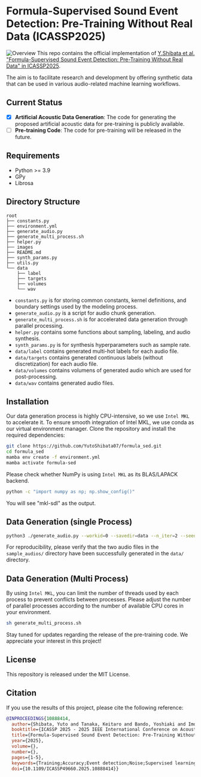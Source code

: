 # Formula-Supervised Sound Event Detection: Pre-Training Without Real Data (ICASSP2025)
![Overview](images/data_comparison_0331.png)
This repo contains the official implementation of [Y.Shibata et al. "Formula-Supervised Sound Event Detection: Pre-Training Without Real Data" in ICASSP2025](https://yutoshibata07.github.io/Formula-SED/).

The aim is to facilitate research and development by offering synthetic data that can be used in various audio-related machine learning workflows.

## Current Status

- [x] **Artificial Acoustic Data Generation**: The code for generating the proposed artificial acoustic data for pre-training is publicly available.
- [ ] **Pre-training Code**: The code for pre-training will be released in the future.

## Requirements

* Python >= 3.9
* GPy
* Librosa

## Directory Structure
```directory structure
root
├── constants.py
├── environment.yml
├── generate_audio.py
├── generate_multi_process.sh
├── helper.py
├── images
├── README.md
├── synth_params.py
├── utils.py
└── data
    ├── label
    ├── targets
    ├── volumes
    └── wav
```
* `constants.py` is for storing common constants, kernel definitions, and boundary settings used by the modeling process.
* `generate_audio.py` is a script for audio chunk generation.
* `generate_multi_process.sh` is for accelerated data generation through parallel processing.
* `helper.py` contains some functions about sampling, labeling, and audio synthesis.
* `synth_params.py` is for synthesis hyperparameters such as sample rate.
* `data/label` contains generated multi-hot labels for each audio file.
* `data/targets` contains generated continuous labels (without discretization) for each audio file.
* `data/volumes` contains volumens of generated audio which are used for post-processing.
* `data/wav` contains generated audio files.


## Installation
Our data generation process is highly CPU-intensive, so we use `Intel MKL` to accelerate it. To ensure smooth integration of Intel MKL, we use conda as our virtual environment manager.
Clone the repository and install the required dependencies:
```bash
git clone https://github.com/YutoShibata07/formula_sed.git
cd formula_sed
mamba env create -f environment.yml
mamba activate formula-sed
```
Please check whether NumPy is using `Intel MKL` as its BLAS/LAPACK backend.
```bash
python -c "import numpy as np; np.show_config()"
```
You will see "mkl-sdl" as the output.
## Data Generation (single Process)
```bash
python3 ./generate_audio.py --workid=0 --savedir=data --n_iter=2 --seed=0 
```
For reproducibility, please verify that the two audio files in the `sample_audios/` directory have been successfully generated in the `data/` directory. 
## Data Generation (Multi Process)
By using `Intel MKL`, you can limit the number of threads used by each process to prevent conflicts between processes. Please adjust the number of parallel processes according to the number of available CPU cores in your environment.
```bash
sh generate_multi_process.sh
```
Stay tuned for updates regarding the release of the pre-training code. We appreciate your interest in this project!

## License

This repository is released under the MIT License.

## Citation
If you use the results of this project, please cite the following reference:
```bibtex
@INPROCEEDINGS{10888414,
  author={Shibata, Yuto and Tanaka, Keitaro and Bando, Yoshiaki and Imoto, Keisuke and Kalaoka, Hirokatsu and Aoki, Yoshimitsu},
  booktitle={ICASSP 2025 - 2025 IEEE International Conference on Acoustics, Speech and Signal Processing (ICASSP)}, 
  title={Formula-Supervised Sound Event Detection: Pre-Training Without Real Data}, 
  year={2025},
  volume={},
  number={},
  pages={1-5},
  keywords={Training;Accuracy;Event detection;Noise;Supervised learning;Training data;Acoustics;Mathematical models;Timing;Synthetic data;sound event detection;pre-training without real data;environmental sound synthesis},
  doi={10.1109/ICASSP49660.2025.10888414}}

